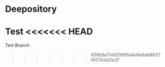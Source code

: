 # Deepository

Test
<<<<<<< HEAD
=======

Test Branch
>>>>>>> 836b9a7fa920695a4d4e6ab8837f4117e1e51e37
